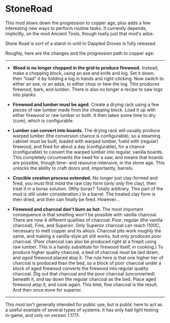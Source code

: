 # StoneRoad
This mod slows down the progression to copper age, plus adds a few interesting new ways to perform routine tasks. It currently depends, implicitly, on the mod Ancient Tools, though really just that mod's adze.

Stone Road is sort of a stand-in until In Dappled Groves is fully released.

Roughly, here are the changes and the progression path to copper age:

***

* **Wood is no longer chopped in the grid to produce firewood.**
Instead, make a chopping block, using an axe and knife and log. Set it down, then "load" it by holding a log in hands and right-clicking. Now switch to either an axe, or an adze, to either chop or hew the log. This produces firewood, bark, and *lumber*.
There is also no longer a recipe to saw logs into planks.

* **Firewood and lumber must be aged.**
Create a drying rack using a few pieces of raw lumber made from the chopping block. Load it up with either firewood or raw lumber or both. It then takes some time to dry (cure), which is configurable.

* **Lumber can convert into boards.**
The drying rack will usually produce warped lumber (the conversion chance is configurable), so a steaming cabinet must be built, loaded with warped lumber, fueld with (regular) firewood, and fired for about a day (configurable), for a chance (configurable)
to convert the warped lumber into regular, vanilla boards. This completely circumvents the need for a saw, and means that boards are possible, though time- and resource-intensive, in the stone age. This unlocks the ability to craft doors and, importantly, barrels.

* **Crucible creation process extended.**
No longer just clay-formed and fired, you must first mold the raw clay form (only *only* fire clay), then treat it in a borax solution. (Why borax? Totally arbitrary. This part of the mod is still under consideration.) In a barrel.
The treated clay form is then dried, and then can finally be fired. However...

* **Firewood and charcoal don't burn as hot.**
The most important consequence is that smelting won't be possible with vanilla charcoal. There are now 4 different qualities of charcoal: Poor, regular (the vanilla charcoal), Fine, and Superior.
Only Superior charcoal can reach 1100C, necessary to melt copper and its alloys.
Charcoal pits work roughly the same, and making a vanilla-style pit still works, but only produces poor charcoal. (Poor charcoal can also be produced right at a firepit using raw lumber. This is a handy substitute for firewood itself, in cooking.)
To produce higher quality charcoal, a bed of charcoal must be laid down, and *aged* firewood placed atop it.
The rule here is that one higher tier of charcoal is produced than the bed, so a block of poor charcoal under a block of aged firewood converts the firewood into regular quality charcoal.
Dig out that charcoal and the poor charcoal (unconverted) beneath it, and lay down the regular charcoal as the bed. Place aged firewood atop it, and cook again. This time, fine charcoal is the result. And then once more for superior.

***

This mod isn't generally intended for public use, but is public here to act as a useful example of several types of systems. It has only had light testing in-game, and only on version 1.17.11.
